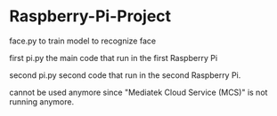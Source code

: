 # Raspberry-Pi-Project

face.py 
to train model to recognize face

first pi.py 
the main code that run in the first Raspberry Pi

second pi.py
second code that run in the second Raspberry Pi.

cannot be used anymore since "Mediatek Cloud Service (MCS)" is not running anymore.
